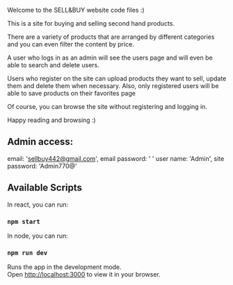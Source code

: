 Welcome to the SELL&BUY website code files :)

This is a site for buying and selling second hand products.

There are a variety of products that are arranged by different categories and you can even filter the content by price.

A user who logs in as an admin will see the users page and will even be able to search and delete users.

Users who register on the site can upload products they want to sell, update them and delete them when necessary.
Also, only registered users will be able to save products on their favorites page

Of course, you can browse the site without registering and logging in.

Happy reading and browsing :)


## Admin access:
email: 'sellbuy442@gmail.com',
email password: ' '
user name: 'Admin',
site password: 'Admin770@'

## Available Scripts
In react, you can run:
### `npm start`

In node, you can run:
### `npm run dev`

Runs the app in the development mode.\
Open [http://localhost:3000](http://localhost:3000) to view it in your browser.



 
